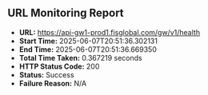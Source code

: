 ## URL Monitoring Report

- **URL:** https://api-gw1-prod1.fisglobal.com/gw/v1/health
- **Start Time:** 2025-06-07T20:51:36.302131
- **End Time:** 2025-06-07T20:51:36.669350
- **Total Time Taken:** 0.367219 seconds
- **HTTP Status Code:** 200
- **Status:** Success
- **Failure Reason:** N/A
